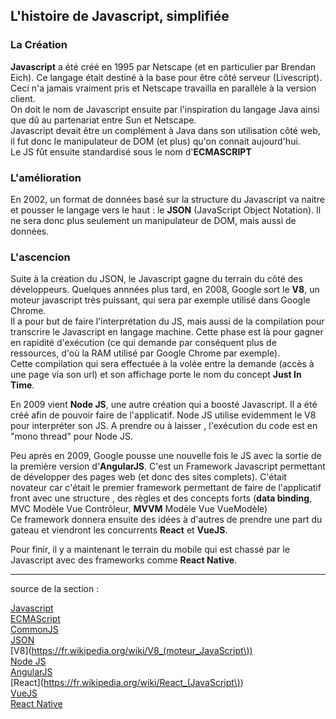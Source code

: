 ## L'histoire de Javascript, simplifiée


### La Création

**Javascript** a été créé en 1995 par Netscape (et en particulier par Brendan Eich). Ce langage était 
destiné à la base pour être côté serveur (Livescript). Ceci n'a jamais vraiment pris et Netscape 
travailla en parallèle à la version client.  
On doit le nom de Javascript ensuite par l'inspiration du langage Java ainsi que dû au partenariat 
entre Sun et Netscape.  
Javascript devait être un complément à Java dans son utilisation côté web, il fut donc le 
manipulateur de DOM (et plus) qu'on connait aujourd'hui.  
Le JS fût ensuite standardisé sous le nom d'**ECMASCRIPT**


### L'amélioration
En 2002, un format de données basé sur la structure du Javascript va naitre et pousser le langage 
vers le haut : le **JSON** (JavaScript Object Notation). Il ne sera donc plus seulement un 
manipulateur de DOM, mais aussi de données.

### L'ascencion
Suite à la création du JSON, le Javascript gagne du terrain du côté des développeurs. Quelques annnées 
plus tard, en 2008, Google sort le **V8**, un moteur javascript très puissant, qui sera par exemple 
utilisé dans Google Chrome.  
Il a pour but de faire l'interprétation du JS, mais aussi de la compilation pour transcrire le Javascript 
en langage machine. Cette phase est là pour gagner en rapidité d'exécution (ce qui demande par conséquent 
plus de ressources, d'où la RAM utilisé par Google Chrome par exemple).  
Cette compilation qui sera effectuée à la volée entre la demande (accès à une page via son url) 
et son affichage porte le nom du concept **Just In Time**.

En 2009 vient **Node JS**, une autre création qui a boosté Javascript. Il a été créé afin de pouvoir 
faire de l'applicatif. Node JS utilise evidemment le V8 pour interpréter son JS. A prendre ou à laisser 
, l'exécution du code est en "mono thread" pour Node JS.

Peu après en 2009, Google pousse une nouvelle fois le JS avec la sortie de la première version d'**AngularJS**. 
C'est un Framework Javascript permettant de développer des pages web (et donc des sites complets). 
C'était novateur car c'était le premier framework permettant de faire de l'applicatif front avec une structure 
, des règles et des concepts forts (**data binding**, MVC Modèle Vue Contrôleur, **MVVM** Modèle Vue VueModèle)  
Ce framework donnera ensuite des idées à d'autres de prendre une part du gateau et viendront les concurrents
**React** et **VueJS**.

Pour finir, il y a maintenant le terrain du mobile qui est chassé par le Javascript avec des frameworks
comme **React Native**.


---

source de la section : 

[Javascript](https://fr.wikipedia.org/wiki/JavaScript)  
[ECMAScript](https://fr.wikipedia.org/wiki/ECMAScript)  
[CommonJS](https://fr.wikipedia.org/wiki/CommonJS)  
[JSON](https://fr.wikipedia.org/wiki/JavaScript_Object_Notation)  
[V8](https://fr.wikipedia.org/wiki/V8_(moteur_JavaScript\))  
[Node JS](https://fr.wikipedia.org/wiki/Node.js)  
[AngularJS](https://fr.wikipedia.org/wiki/AngularJS)  
[React](https://fr.wikipedia.org/wiki/React_(JavaScript\))  
[VueJS](https://fr.wikipedia.org/wiki/Vue.js)  
[React Native](https://fr.wikipedia.org/wiki/React_Native)  